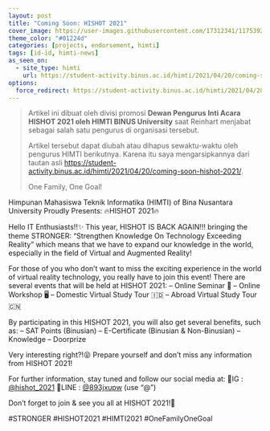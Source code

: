 ```yaml
---
layout: post
title: "Coming Soon: HISHOT 2021"
cover_image: https://user-images.githubusercontent.com/17312341/117539200-ce8b7a00-b033-11eb-8380-ebcc1ed28a4f.png
theme_color: "#01224d"
categories: [projects, endorsement, himti]
tags: [id-id, himti-news]
as_seen_on:
  - site_type: himti
    url: https://student-activity.binus.ac.id/himti/2021/04/20/coming-soon-hishot-2021/
options:
  force_redirect: https://student-activity.binus.ac.id/himti/2021/04/20/coming-soon-hishot-2021/?utm_source=reinhart1010
---
```


> Artikel ini dibuat oleh divisi promosi **Dewan Pengurus Inti Acara HISHOT 2021 oleh HIMTI BINUS University** saat Reinhart menjabat sebagai salah satu pengurus di organisasi tersebut.
> 
> Artikel tersebut dapat diubah atau dihapus sewaktu-waktu oleh pengurus HIMTI berikutnya. Karena itu saya mengarsipkannya dari tautan asli <https://student-activity.binus.ac.id/himti/2021/04/20/coming-soon-hishot-2021/>.
> 
> One Family, One Goal!



Himpunan Mahasiswa Teknik Informatika (HIMTI) of Bina Nusantara University Proudly Presents:
🔥HISHOT 2021🔥

Hello IT Enthusiasts!!✨
This year, HISHOT IS BACK AGAIN!!! bringing the theme STRONGER: “Strengthen Knowledge On Technology Exceeding Reality” which means that we have to expand our knowledge in the world, especially in the field of Virtual and Augmented Reality!

For those of you who don’t want to miss the exciting experience in the world of virtual reality technology, you really have to join this event!
There are several events that will be held at HISHOT 2021:
– Online Seminar 📒
– Online Workshop 🖥
– Domestic Virtual Study Tour 🇮🇩
– Abroad Virtual Study Tour 🇨🇳

By participating in this HISHOT 2021, you will also get several benefits, such as:
– SAT Points (Binusian)
– E-Certificate (Binusian & Non-Binusian)
– Knowledge
– Doorprize

Very interesting right?!😝
Prepare yourself and don’t miss any information from HISHOT 2021!

For further information, stay tuned and follow our social media at:
📌IG : [@hishot_2021](https://instagram.com/hishot_2021)
📌LINE : [@893jxupw](https://line.me/R/ti/p/@893jxupw) (use “@”)⁣⁣⁣

Don’t forget to join & see you all at HISHOT 2021!🤗

#STRONGER
#HISHOT2021
#HIMTI2021
#OneFamilyOneGoal
